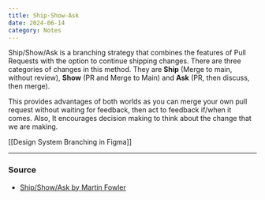 ```yaml
---
title: Ship-Show-Ask
date: 2024-06-14
category: Notes
---
```


Ship/Show/Ask is a branching strategy that combines the features of Pull Requests with the option to continue shipping changes.  There are three categories of changes in this method. They are **Ship** (Merge to main, without review), **Show** (PR and Merge to Main) and **Ask** (PR, then discuss, then merge). 

This provides advantages of both worlds as you can merge your own pull request without waiting for feedback, then act to feedback if/when it comes. Also, It encourages decision making to think about the change that we are making.

[[Design System Branching in Figma]]

--- 
### Source
- [Ship/Show/Ask by Martin Fowler](https://martinfowler.com/articles/ship-show-ask.html)